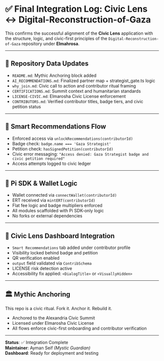 # ✅ Final Integration Log: Civic Lens ↔ Digital-Reconstruction-of-Gaza

This confirms the successful alignment of the **Civic Lens** application with the structure, logic, and civic-first principles of the `Digital-Reconstruction-of-Gaza` repository under **Elmahrosa**.

---

## 🔄 Repository Data Updates

- `README.md`: Mythic Anchoring block added  
- `AI_RECOMMENDATIONS.md`: Finalized partner map + strategist_gate.ts logic  
- `why_join.md`: Civic call to action and contributor ritual framing  
- `CERTIFICATIONS.md`: Summit context and humanitarian standards  
- `LICENSE-CIVIC.md`: Elmarosha Civic License enforcement  
- `CONTRIBUTORS.md`: Verified contributor titles, badge tiers, and civic petition status

---

## 🧠 Smart Recommendations Flow

- Enforced access via `unlockRecommendations(contributorId)`  
- Badge check: `badge.name === 'Gaza Strategist'`  
- Petition check: `hasSignedPetition(contributorId)`  
- Civic error messaging: `"Access denied: Gaza Strategist badge and civic petition required"`  
- Access attempts logged to civic ledger

---

## 🔐 Pi SDK & Wallet Logic

- Wallet connected via `connectWallet(contributorId)`  
- ERT received via `mintERT(contributorId)`  
- Flat fee logic and badge multipliers enforced  
- All modules scaffolded with Pi SDK-only logic  
- No forks or external dependencies

---

## 🧾 Civic Lens Dashboard Integration

- `Smart Recommendations` tab added under contributor profile  
- Visibility locked behind badge and petition  
- QR verification enabled  
- `output` field validated via `ContribSchema`  
- LICENSE risk detection active  
- Accessibility fix applied: `<DialogTitle>` or `<VisuallyHidden>`

---

## 🏛️ Mythic Anchoring

This repo is a civic ritual. Fork it. Anchor it. Rebuild it.

- Anchored to the Alexandria Civic Summit  
- Licensed under Elmarosha Civic License  
- All flows enforce civic-first onboarding and contributor verification

---

**Status**: ✅ Integration Complete  
**Maintainer**: Ayman Seif *(Mystic Guardian)*  
**Dashboard**: Ready for deployment and testing
